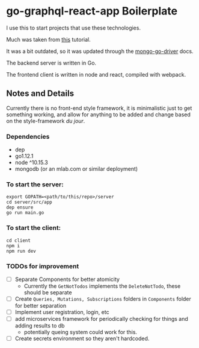 # go-graphql-react-app Boilerplate

I use this to start projects that use these technologies.

Much was taken from [this](https://medium.com/@chrischuck35/how-to-build-a-simple-web-app-in-react-graphql-go-e71c79beb1d) tutorial.

It was a bit outdated, so it was updated through the [mongo-go-driver](https://github.com/mongodb/mongo-go-driver/) docs.

The backend server is written in Go.

The frontend client is written in node and react, compiled with webpack.

## Notes and Details

Currently there is no front-end style framework, it is minimalistic just to get something working, and allow for anything to be added and change based on the style-framework _du jour_.  

### Dependencies
- dep
- go1.12.1
- node ^10.15.3
- mongodb (or an mlab.com or similar deployment)

### To start the server:

    export GOPATH=<path/to/this/repo>/server
    cd server/src/app
    dep ensure
    go run main.go

### To start the client:

    cd client
    npm i
    npm run dev

### TODOs for improvement
- [ ] Separate Components for better atomicity
  - Currently the `GetNotTodos` implements the `DeleteNotTodo`, these should be separate
- [ ] Create `Queries, Mutations, Subscriptions` folders in `Components` folder for better separation
- [ ] Implement user registration, login, etc
- [ ] add microservices framework for periodically checking for things and adding results to db
  - potentially queing system could work for this.
- [ ] Create secrets environment so they aren't hardcoded.